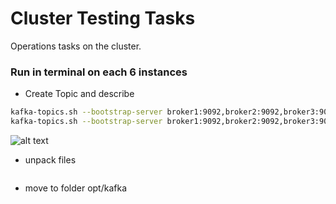 

# Cluster Testing Tasks
Operations tasks on the cluster.

### Run in terminal on each 6 instances 

* Create Topic and describe
```bash
kafka-topics.sh --bootstrap-server broker1:9092,broker2:9092,broker3:9092 --create --topic TpItauAgencia --replication-factor 3 --partitions 1
kafka-topics.sh --bootstrap-server broker1:9092,broker2:9092,broker3:9092 --describe --topic TpItauAgencia
```
![alt text](https://achong.blob.core.windows.net/gitimages/create_topic.PNG)



* unpack files
```bash

```

* move to folder opt/kafka 
```bash

```



